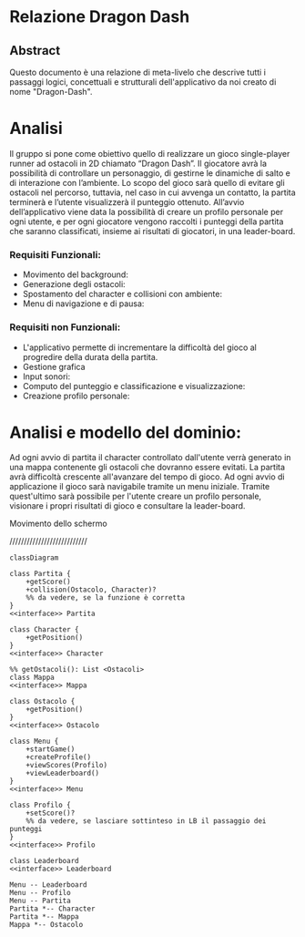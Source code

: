 # Relazione Dragon Dash

## Abstract
Questo documento è una relazione di meta-livelo che descrive tutti i passaggi logici, concettuali e strutturali dell'applicativo da noi creato di nome "Dragon-Dash". 


# Analisi
Il gruppo si pone come obiettivo quello di realizzare un gioco single-player runner ad ostacoli in 2D chiamato “Dragon Dash”.
Il giocatore avrà la possibilità di controllare un personaggio, di gestirne le dinamiche di salto e di interazione con l’ambiente. 
Lo scopo del gioco sarà quello di evitare gli ostacoli nel percorso, tuttavia, nel caso in cui avvenga un contatto, la partita terminerà e l’utente visualizzerà il punteggio ottenuto.
All’avvio dell’applicativo viene data la possibilità di creare un profilo personale per ogni utente, e per ogni giocatore vengono raccolti i punteggi della partita che saranno classificati, insieme ai risultati di giocatori, in una leader-board.

### Requisiti Funzionali:
- Movimento del background:
- Generazione degli ostacoli: 
- Spostamento del character e collisioni con ambiente:
- Menu di navigazione e di pausa:

### Requisiti non Funzionali:
- L'applicativo permette di incrementare la difficoltà del gioco al progredire della durata della partita. 
- Gestione grafica
- Input sonori:
- Computo del punteggio e classificazione e visualizzazione:
- Creazione profilo personale:

# Analisi e modello del dominio:

Ad ogni avvio di partita il character controllato dall'utente verrà generato in una mappa contenente gli ostacoli che dovranno essere evitati. La partita avrà difficoltà crescente all'avanzare del tempo di gioco. Ad ogni avvio di applicazione il gioco sarà navigabile tramite un menu iniziale. Tramite quest'ultimo sarà possibile per l'utente creare un profilo personale, visionare i propri risultati di gioco e consultare la leader-board.

Movimento dello schermo


///////////////////////////


```mermaid
classDiagram

class Partita {
    +getScore()
    +collision(Ostacolo, Character)?
    %% da vedere, se la funzione è corretta
}
<<interface>> Partita

class Character {
    +getPosition()
}
<<interface>> Character

%% getOstacoli(): List <Ostacoli>
class Mappa 
<<interface>> Mappa

class Ostacolo {
    +getPosition()
}
<<interface>> Ostacolo

class Menu {
    +startGame()
    +createProfile()
    +viewScores(Profilo)
    +viewLeaderboard()
}
<<interface>> Menu

class Profilo {
    +setScore()?
    %% da vedere, se lasciare sottinteso in LB il passaggio dei punteggi
}
<<interface>> Profilo

class Leaderboard
<<interface>> Leaderboard

Menu -- Leaderboard  
Menu -- Profilo 
Menu -- Partita
Partita *-- Character 
Partita *-- Mappa 
Mappa *-- Ostacolo
```
